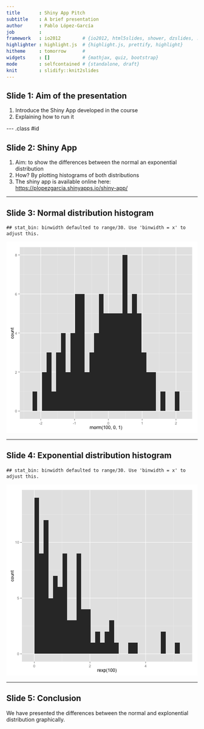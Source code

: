 ```yaml
---
title       : Shiny App Pitch
subtitle    : A brief presentation
author      : Pablo López-García
job         : 
framework   : io2012        # {io2012, html5slides, shower, dzslides, ...}
highlighter : highlight.js  # {highlight.js, prettify, highlight}
hitheme     : tomorrow      # 
widgets     : []            # {mathjax, quiz, bootstrap}
mode        : selfcontained # {standalone, draft}
knit        : slidify::knit2slides
---
```


## Slide 1: Aim of the presentation

1. Introduce the Shiny App developed in the course
2. Explaining how to run it

--- .class #id 

## Slide 2: Shiny App

1. Aim: to show the differences between the normal an exponential distribution
2. How? By plotting histograms of both distributions
3. The shiny app is available online here: https://plopezgarcia.shinyapps.io/shiny-app/

---
## Slide 3: Normal distribution histogram


```
## stat_bin: binwidth defaulted to range/30. Use 'binwidth = x' to adjust this.
```

![plot of chunk unnamed-chunk-1](assets/fig/unnamed-chunk-1-1.png)

---
## Slide 4: Exponential distribution histogram


```
## stat_bin: binwidth defaulted to range/30. Use 'binwidth = x' to adjust this.
```

![plot of chunk unnamed-chunk-2](assets/fig/unnamed-chunk-2-1.png)

---
## Slide 5: Conclusion

We have presented the differences between the normal and explonential distribution graphically.
